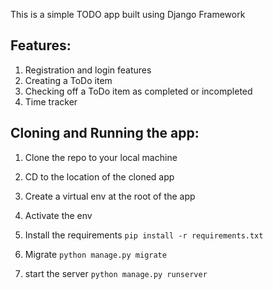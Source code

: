 This is a simple TODO app built using Django Framework

## Features:
1. Registration and login features
2. Creating a ToDo item
3. Checking off a ToDo item as completed or incompleted
4. Time tracker

## Cloning and Running the app:
1. Clone the repo to your local machine
2. CD to the location of the cloned app
3. Create a virtual env at the root of the app
4. Activate the env
5. Install the requirements ``` pip install -r requirements.txt ```

6. Migrate ``` python manage.py migrate ```

7. start the server ``` python manage.py runserver ```